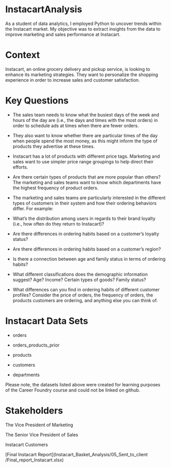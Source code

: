 # InstacartAnalysis
As a student of data analytics, I employed Python to uncover trends within the Instacart market. My objective was to extract insights from the data to improve marketing and sales performance at Instacart.  

# Context
Instacart, an online grocery delivery and pickup service, is looking to enhance its marketing strategies. They want to personalize the shopping experience in order to increase sales and customer satisfaction. 

# Key Questions

- The sales team needs to know what the busiest days of the week and hours of the day are (i.e., the days and times with the most orders) in order to schedule ads at times when there are fewer orders.

- They also want to know whether there are particular times of the day when people spend the most money, as this might inform the type of products they advertise at these times.

- Instacart has a lot of products with different price tags. Marketing and sales want to use simpler price range groupings to help direct their efforts.

- Are there certain types of products that are more popular than others? The marketing and sales teams want to know which departments have the highest frequency of product orders.

- The marketing and sales teams are particularly interested in the different types of customers in their system and how their ordering behaviors differ. For example:

- What’s the distribution among users in regards to their brand loyalty (i.e., how often do they return to Instacart)?

- Are there differences in ordering habits based on a customer’s loyalty status?

- Are there differences in ordering habits based on a customer’s region?

- Is there a connection between age and family status in terms of ordering habits?

- What different classifications does the demographic information suggest? Age? Income? Certain types of goods? Family status?

- What differences can you find in ordering habits of different customer profiles? Consider the price of orders, the frequency of orders, the products customers are ordering, and anything else you can think of.


# Instacart Data Sets

- orders

- orders_products_prior

- products

- customers

- departments


Please note, the datasets listed above were created for learning purposes of the Career Foundry course and could not be linked on github.

# Stakeholders

The Vice President of Marketing

The Senior Vice President of Sales

Instacart Customers

[Final Instacart Report](Instacart_Basket_Analysis/05_Sent_to_client
/Final_report_Instacart.xlsx)

